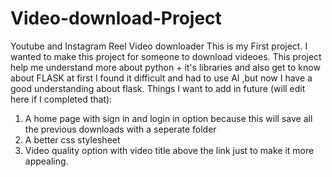 # Video-download-Project
Youtube and Instagram Reel Video downloader 
This is my First project. I wanted to make this project for someone to download videoes.
This project help me understand more about python + it's libraries and also get to know about FLASK at first I found it difficult and had to use AI ,but now I have a good understanding about flask.
Things I want to add in future (will edit here if I completed that):
1) A home page with sign in and login in option
   because this will save all the previous downloads with a seperate folder
2) A better css stylesheet
3) Video quality option with video title above the link just to make it more appealing.
